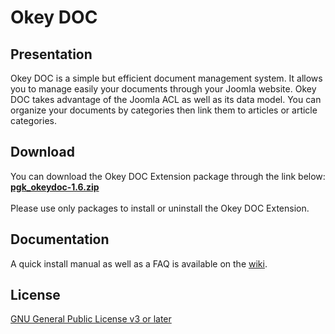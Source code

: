 # Okey DOC
## Presentation
Okey DOC is a simple but efficient document management system. It allows you to manage easily your documents through your Joomla website. Okey DOC takes advantage of the Joomla ACL as well as its data model. You can organize your documents by categories then link them to articles or article categories.
## Download
You can download the Okey DOC Extension package through the link below:  
**[pgk_okeydoc-1.6.zip](http://codalia.net/downloads/download.php?extension=okeydoc&file=pkg_okeydoc-1.6.zip)**  
<br />
Please use only packages to install or uninstall the Okey DOC Extension.
## Documentation
A quick install manual as well as a FAQ is available on the [wiki](https://github.com/Duddy67/okey-doc/wiki).
## License
[GNU General Public License v3 or later](https://www.gnu.org/copyleft/gpl.html)
